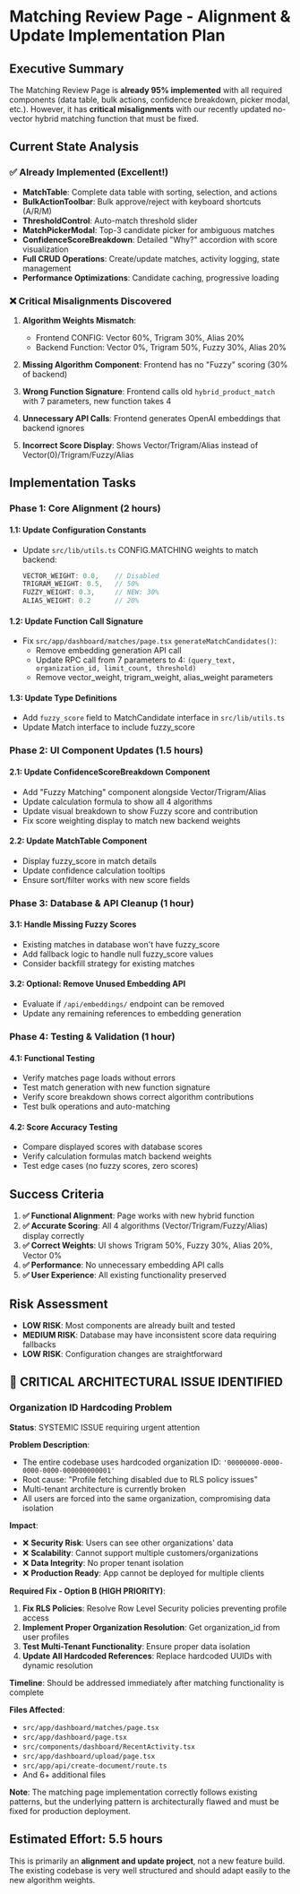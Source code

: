 # Matching Review Page - Alignment & Update Implementation Plan

## **Executive Summary**
The Matching Review Page is **already 95% implemented** with all required components (data table, bulk actions, confidence breakdown, picker modal, etc.). However, it has **critical misalignments** with our recently updated no-vector hybrid matching function that must be fixed.

## **Current State Analysis**

### ✅ **Already Implemented (Excellent!)**
- **MatchTable**: Complete data table with sorting, selection, and actions
- **BulkActionToolbar**: Bulk approve/reject with keyboard shortcuts (A/R/M)
- **ThresholdControl**: Auto-match threshold slider
- **MatchPickerModal**: Top-3 candidate picker for ambiguous matches  
- **ConfidenceScoreBreakdown**: Detailed "Why?" accordion with score visualization
- **Full CRUD Operations**: Create/update matches, activity logging, state management
- **Performance Optimizations**: Candidate caching, progressive loading

### ❌ **Critical Misalignments Discovered**
1. **Algorithm Weights Mismatch**:
   - Frontend CONFIG: Vector 60%, Trigram 30%, Alias 20%
   - Backend Function: Vector 0%, Trigram 50%, Fuzzy 30%, Alias 20%

2. **Missing Algorithm Component**: Frontend has no "Fuzzy" scoring (30% of backend)

3. **Wrong Function Signature**: Frontend calls old `hybrid_product_match` with 7 parameters, new function takes 4

4. **Unnecessary API Calls**: Frontend generates OpenAI embeddings that backend ignores

5. **Incorrect Score Display**: Shows Vector/Trigram/Alias instead of Vector(0)/Trigram/Fuzzy/Alias

## **Implementation Tasks**

### **Phase 1: Core Alignment (2 hours)**

#### **1.1: Update Configuration Constants**
- Update `src/lib/utils.ts` CONFIG.MATCHING weights to match backend:
  ```typescript
  VECTOR_WEIGHT: 0.0,    // Disabled 
  TRIGRAM_WEIGHT: 0.5,   // 50%
  FUZZY_WEIGHT: 0.3,     // NEW: 30%
  ALIAS_WEIGHT: 0.2      // 20%
  ```

#### **1.2: Update Function Call Signature** 
- Fix `src/app/dashboard/matches/page.tsx` `generateMatchCandidates()`:
  - Remove embedding generation API call
  - Update RPC call from 7 parameters to 4: `(query_text, organization_id, limit_count, threshold)`
  - Remove vector_weight, trigram_weight, alias_weight parameters

#### **1.3: Update Type Definitions**
- Add `fuzzy_score` field to MatchCandidate interface in `src/lib/utils.ts`
- Update Match interface to include fuzzy_score

### **Phase 2: UI Component Updates (1.5 hours)**

#### **2.1: Update ConfidenceScoreBreakdown Component**
- Add "Fuzzy Matching" component alongside Vector/Trigram/Alias
- Update calculation formula to show all 4 algorithms
- Update visual breakdown to show Fuzzy score and contribution
- Fix score weighting display to match new backend weights

#### **2.2: Update MatchTable Component**
- Display fuzzy_score in match details
- Update confidence calculation tooltips
- Ensure sort/filter works with new score fields

### **Phase 3: Database & API Cleanup (1 hour)**

#### **3.1: Handle Missing Fuzzy Scores**
- Existing matches in database won't have fuzzy_score 
- Add fallback logic to handle null fuzzy_score values
- Consider backfill strategy for existing matches

#### **3.2: Optional: Remove Unused Embedding API**
- Evaluate if `/api/embeddings/` endpoint can be removed
- Update any remaining references to embedding generation

### **Phase 4: Testing & Validation (1 hour)**

#### **4.1: Functional Testing**
- Verify matches page loads without errors
- Test match generation with new function signature
- Verify score breakdown shows correct algorithm contributions
- Test bulk operations and auto-matching

#### **4.2: Score Accuracy Testing**  
- Compare displayed scores with database scores
- Verify calculation formulas match backend weights
- Test edge cases (no fuzzy scores, zero scores)

## **Success Criteria**
1. **✅ Functional Alignment**: Page works with new hybrid function
2. **✅ Accurate Scoring**: All 4 algorithms (Vector/Trigram/Fuzzy/Alias) display correctly
3. **✅ Correct Weights**: UI shows Trigram 50%, Fuzzy 30%, Alias 20%, Vector 0%  
4. **✅ Performance**: No unnecessary embedding API calls
5. **✅ User Experience**: All existing functionality preserved

## **Risk Assessment**
- **LOW RISK**: Most components are already built and tested
- **MEDIUM RISK**: Database may have inconsistent score data requiring fallbacks
- **LOW RISK**: Configuration changes are straightforward

## **🚨 CRITICAL ARCHITECTURAL ISSUE IDENTIFIED**

### **Organization ID Hardcoding Problem**
**Status**: SYSTEMIC ISSUE requiring urgent attention

**Problem Description**:
- The entire codebase uses hardcoded organization ID: `'00000000-0000-0000-0000-000000000001'`
- Root cause: "Profile fetching disabled due to RLS policy issues" 
- Multi-tenant architecture is currently broken
- All users are forced into the same organization, compromising data isolation

**Impact**:
- ❌ **Security Risk**: Users can see other organizations' data
- ❌ **Scalability**: Cannot support multiple customers/organizations  
- ❌ **Data Integrity**: No proper tenant isolation
- ❌ **Production Ready**: App cannot be deployed for multiple clients

**Required Fix - Option B (HIGH PRIORITY)**:
1. **Fix RLS Policies**: Resolve Row Level Security policies preventing profile access
2. **Implement Proper Organization Resolution**: Get organization_id from user profiles
3. **Test Multi-Tenant Functionality**: Ensure proper data isolation
4. **Update All Hardcoded References**: Replace hardcoded UUIDs with dynamic resolution

**Timeline**: Should be addressed immediately after matching functionality is complete

**Files Affected**: 
- `src/app/dashboard/matches/page.tsx`
- `src/app/dashboard/page.tsx`
- `src/components/dashboard/RecentActivity.tsx`
- `src/app/dashboard/upload/page.tsx`  
- `src/app/api/create-document/route.ts`
- And 6+ additional files

**Note**: The matching page implementation correctly follows existing patterns, but the underlying pattern is architecturally flawed and must be fixed for production deployment.

## **Estimated Effort: 5.5 hours**
This is primarily an **alignment and update project**, not a new feature build. The existing codebase is very well structured and should adapt easily to the new algorithm weights.